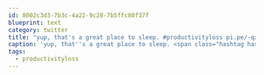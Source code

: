 ```yaml
---
id: 8002c3d3-7b3c-4a22-9c28-7b5ffc80f37f
blueprint: text
category: twitter
title: "yup, that's a great place to sleep. #productivityloss pi.pe/-qx7fs1"
caption: 'yup, that''s a great place to sleep. <span class="hashtag hashtag_local">#<a href="http://tweettemp.darylchymko.ca/?tag=productivityloss">productivityloss</a> <a href="http://pi.pe/-qx7fs1" title="http://pi.pe/-qx7fs1" class="link link_untco">pi.pe/-qx7fs1</a>'
tags:
  - productivityloss
---
```

